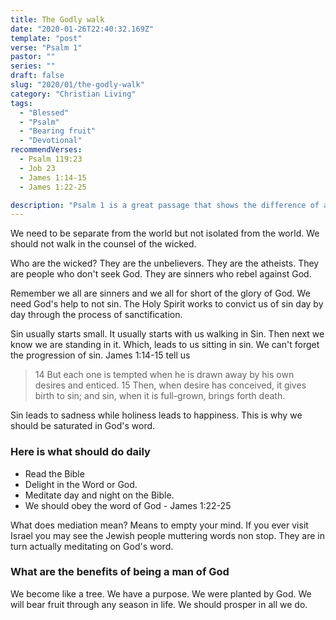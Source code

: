 ```yaml
---
title: The Godly walk
date: "2020-01-26T22:40:32.169Z"
template: "post"
verse: "Psalm 1"
pastor: ""
series: ""
draft: false
slug: "2020/01/the-godly-walk"
category: "Christian Living"
tags:
  - "Blessed"
  - "Psalm"
  - "Bearing fruit"
  - "Devotional"
recommendVerses: 
  - Psalm 119:23
  - Job 23
  - James 1:14-15
  - James 1:22-25

description: "Psalm 1 is a great passage that shows the difference of a Godly walk vs a non Godly walk"
---
```


We need to be separate from the world but not isolated from the world. We should not walk in the counsel of the wicked.

Who are the wicked? They are the unbelievers. They are the atheists. They are people who don't seek God. They are sinners who rebel against God.

Remember we all are sinners and we all for short of the glory of God. We need God's help to not sin. The Holy Spirit works to convict us of sin day by day through the process of sanctification. 

Sin usually starts small. It usually starts with us walking in Sin. Then next we know we are standing in it. Which, leads to us sitting in sin. We can't forget the progression of sin. James 1:14-15 tell us <blockquote>14 But each one is tempted when he is drawn away by his own desires and enticed. 15 Then, when desire has conceived, it gives birth to sin; and sin, when it is full-grown, brings forth death.</blockquote>

Sin leads to sadness while holiness leads to happiness. This is why we should be saturated in God's word. 

### Here is what should do daily

- Read the Bible 
- Delight in the Word or God. 
- Meditate day and night on the Bible. 
- We should obey the word of God - James 1:22-25

What does mediation mean? Means to empty your mind. If you ever visit Israel you may see the Jewish people muttering words non stop. They are in turn actually meditating on God's word. 


### What are the benefits of being a man of God

We become like a tree. We have a purpose. We were planted by God. We will bear fruit through any season in life. We should prosper in all we do. 
